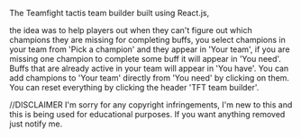 The Teamfight tactis team builder built using React.js, 

the idea was to help players out when they can't figure out which champions they are missing for completing buffs,
you select champions in your team from 'Pick a champion' and they appear in 'Your team', if you are missing
one champion to complete some buff it will appear in 'You need'. Buffs that are already active in your team
will appear in 'You have'. You can add champions to 'Your team' directly from 'You need' by clicking on them.
You can reset everything by clicking the header 'TFT team builder'.


//DISCLAIMER
I'm sorry for any copyright infringements, I'm new to this and this is being used for educational purposes. If you want 
anything removed just notify me.
